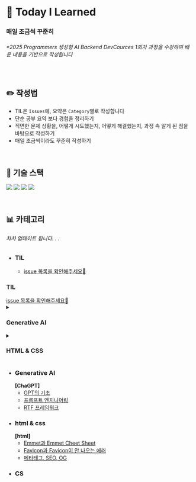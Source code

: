 # 📅 Today I Learned

### 매일 조금씩 꾸준히

###### _\*2025 Programmers 생성형 AI Backend DevCources 1회차 과정을 수강하며 배운 내용을 기반으로 작성됩니다_

<br>

## ✏️ 작성법

- TIL은 `Issues`에, 요약은 `Category`별로 작성합니다
- 단순 공부 요약 보다 경험을 정리하기
- 직면한 문제 상황을, 어떻게 시도했는지, 어떻게 해결했는지, 과정 속 알게 된 점을 바탕으로 작성하기
- 매일 조금씩이라도 꾸준히 작성하기

<br>

## 🔋 기술 스택

<img src="https://img.shields.io/badge/Django-092E20?style=for-the-badge&logo=Django&logoColor=white"> <img src="https://img.shields.io/badge/Python-3776AB?style=for-the-badge&logo=Python&logoColor=white"> <img src="https://img.shields.io/badge/HTML-E34F26?style=for-the-badge&logo=HTML5&logoColor=white"> <img src="https://img.shields.io/badge/javascript-F7DF1E?style=for-the-badge&logo=javascrpipt&logoColor=white">

<br>

## 📊 카테고리

###### 차차 업데이트 됩니다. . .

- ### TIL
  - [issue 목록을 확인해주세요🚀](https://github.com/s0ooo0k/TIL/issues)

<h3>TIL </h3> 
<a href src="https://github.com/s0ooo0k/TIL/issues">issue 목록을 확인해주세요🚀</a>
<div>
<details>
  <summary>
    <h3>
      Generative AI
    </h3>
  </summary>
  <details>
      <summary>
        <b>ChatGPT</b>
      </summary>
      <ul>
        <li><a href src="https://github.com/s0ooo0k/TIL/blob/main/Generative%20AI/ChatGPT/ChatGPT_basic.md">GPT의 기초</a>
        </li>
        <li><a href src="https://github.com/s0ooo0k/TIL/blob/main/Generative%20AI/ChatGPT/Prompt_Engineering.md">프롬프트 엔지니어링</a>
        </li>
        <li><a href src="https://github.com/s0ooo0k/TIL/blob/main/Generative%20AI/ChatGPT/RTF_Framewok.md">RTF 프레임워크</a>
        </li>
      </ul>
  </details>
</div>
<div>
<details>
  <summary>
    <h3>
      HTML & CSS
    </h3>
  </summary>
  <details>
      <summary>
        <b>HTML</b>
      </summary>
      <ul>
        <li><a href src="https://github.com/s0ooo0k/TIL/blob/main/html_css/html/html_emmet.md">Emmet과 Emmet Cheet Sheet</a>
        </li>
        <li><a href src="https://github.com/s0ooo0k/TIL/blob/main/html_css/html/Favicon.md">Favicon과 Favicon이 안 나오는 에러</a>
        </li>
        <li><a href src="https://github.com/s0ooo0k/TIL/blob/main/html_css/html/MetaTag_SEO_OG.md">메타태그, SEO, OG</a>
        </li>
      </ul>
      <summary>
        <b>HTML</b>
      </summary>
      <ul>
        <li><a href src="https://github.com/s0ooo0k/TIL/blob/main/html_css/html/html_emmet.md">Emmet과 Emmet Cheet Sheet</a>
        </li>
        <li><a href src="https://github.com/s0ooo0k/TIL/blob/main/html_css/html/Favicon.md">Favicon과 Favicon이 안 나오는 에러</a>
        </li>
        <li><a href src="https://github.com/s0ooo0k/TIL/blob/main/html_css/html/MetaTag_SEO_OG.md">메타태그, SEO, OG</a>
        </li>
      </ul>
  </details>
</div>

- ### Generative AI
  **[ChaGPT]**
  - [GPT의 기초](https://github.com/s0ooo0k/TIL/blob/main/Generative%20AI/ChatGPT/ChatGPT_basic.md)
  - [프롬프트 엔지니어링](https://github.com/s0ooo0k/TIL/blob/main/Generative%20AI/ChatGPT/Prompt_Engineering.md)
  - [RTF 프레임워크](https://github.com/s0ooo0k/TIL/blob/main/Generative%20AI/ChatGPT/RTF_Framewok.md)
- ### html & css
  **[html]**
  - [Emmet과 Emmet Cheet Sheet](https://github.com/s0ooo0k/TIL/blob/main/html_css/html/html_emmet.md)
  - [Favicon과 Favicon이 안 나오는 에러](https://github.com/s0ooo0k/TIL/blob/main/html_css/html/Favicon.md)
  - [메타태그, SEO, OG](https://github.com/s0ooo0k/TIL/blob/main/html_css/html/MetaTag_SEO_OG.md)
- ### CS

<br>
